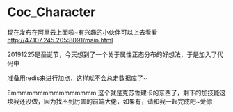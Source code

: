 # Coc_Character
现在发布在阿里云上面啦~有兴趣的小伙伴可以上去看看
http://47.107.245.205:8091/main.html

20191225是圣诞节，今天想到了一个关于属性正态分布的好想法，于是加入了代码中

准备用redis来进行加点，这样就不会总走数据库了~



Emmmmmmmmmmmmmmmm
这个就是克苏鲁建卡的东西了，剩下的加技能这块我还没做，因为找不到厉害的前端大佬，如果有，请和我一起完成吧~爱你

